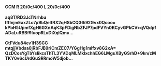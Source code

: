 #### GCM R 20/0c/400 L 20/0c/400
**aq8T/RD3JcTNrhbu**<br/>**IffInjmEaxZLc7p9bQeItRX2qHSbCQ36i92Gvx0Qcoo=**<br/>**kPbH5UpmfXgH6GXnAqK3pFDigNbZFJP7pdFVYn0KCyvGPkCV+qVQdpfADaLuRBBf9IuopRLuDiXqlQmu...**<br/><br/>
**CtFVdu84ev1H3SGG**<br/>**mtqjjVbdsa0jRbFJB9riCmZEC7/YGgHg1mlfxv8G2xA=**<br/>**QzDCosYgTbYslikcsThTL3YVDqMLMkIxchhEG6LMguXByGSrhD+9kn/zMTKY0v6cUrdGuSRRmoW5djob...**
